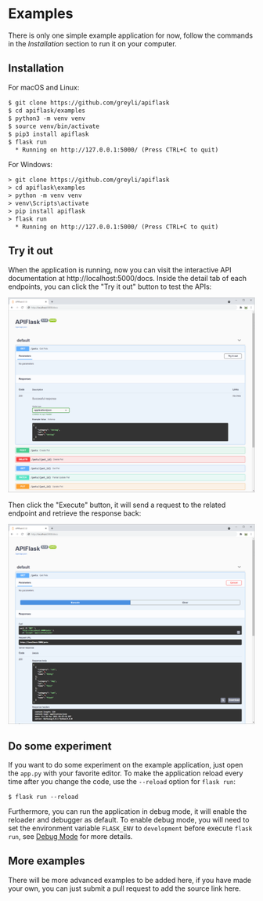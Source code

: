 # Examples

There is only one simple example application for now, follow the commands in the *Installation* section to run it on your computer.

## Installation

For macOS and Linux:

```
$ git clone https://github.com/greyli/apiflask
$ cd apiflask/examples
$ python3 -m venv venv
$ source venv/bin/activate
$ pip3 install apiflask
$ flask run
  * Running on http://127.0.0.1:5000/ (Press CTRL+C to quit)
```

For Windows:

```
> git clone https://github.com/greyli/apiflask
> cd apiflask\examples
> python -m venv venv
> venv\Scripts\activate
> pip install apiflask
> flask run
  * Running on http://127.0.0.1:5000/ (Press CTRL+C to quit)
```

## Try it out

When the application is running, now you can visit the interactive API documentation at http://localhost:5000/docs. Inside the detail tab of each endpoints, you can click the "Try it out" button to test the APIs:

![](assets/try-it-out.png)

Then click the "Execute" button, it will send a request to the related endpoint and retrieve the response back:

![](assets/execute.png)

## Do some experiment

If you want to do some experiment on the example application, just open the `app.py` with your favorite editor. To make the application reload every time after you change the code, use the `--reload` option for `flask run`:

```
$ flask run --reload
```

Furthermore, you can run the application in debug mode, it will enable the reloader and debugger as default. To enable debug mode, you will need to set the environment variable `FLASK_ENV` to `development` before execute `flask run`, see [Debug Mode](https://flask.palletsprojects.com/en/master/quickstart/#debug-mode) for more details.

## More examples

There will be more advanced examples to be added here, if you have made your own, you can just submit a pull request to add the source link here.
